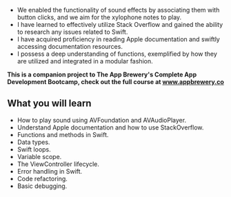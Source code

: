 - We enabled the functionality of sound effects by associating them with button clicks, and we aim for the xylophone notes to play.
- I have learned to effectively utilize Stack Overflow and gained the ability to research any issues related to Swift.
- I have acquired proficiency in reading Apple documentation and swiftly accessing documentation resources.
- I possess a deep understanding of functions, exemplified by how they are utilized and integrated in a modular fashion.

**This is a companion project to The App Brewery's Complete App Development Bootcamp, check out the full course at www.appbrewery.co**

## What you will learn

* How to play sound using AVFoundation and AVAudioPlayer.
* Understand Apple documentation and how to use StackOverflow.
* Functions and methods in Swift. 
* Data types.
* Swift loops.
* Variable scope.
* The ViewController lifecycle.
* Error handling in Swift.
* Code refactoring.
* Basic debugging.